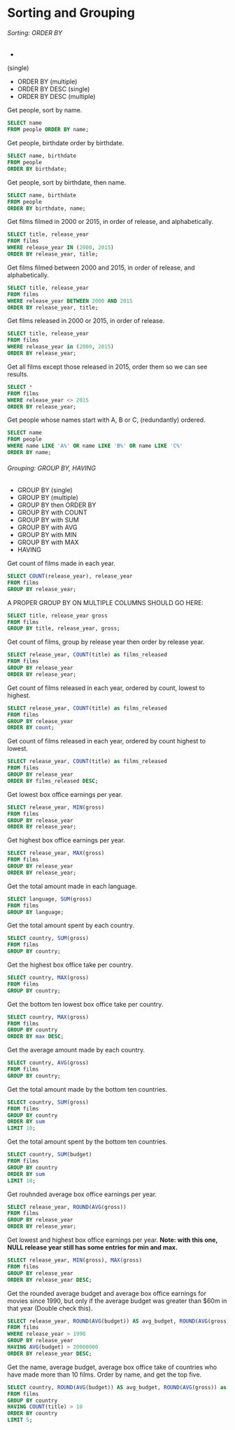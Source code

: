 # Sorting and Grouping
###### Sorting: ORDER BY
-
 (single)
- ORDER BY (multiple)
- ORDER BY DESC (single)
- ORDER BY DESC (multiple)

Get people, sort by name.
```sql
SELECT name
FROM people ORDER BY name;
```

Get people, birthdate order by birthdate.
```sql
SELECT name, birthdate
FROM people
ORDER BY birthdate;
```

Get people, sort by birthdate, then name.
```sql
SELECT name, birthdate
FROM people
ORDER BY birthdate, name;
```

Get films filmed in 2000 or 2015, in order of release, and alphabetically.
```sql
SELECT title, release_year
FROM films
WHERE release_year IN (2000, 2015)
ORDER BY release_year, title;
```

Get films filmed between 2000 and 2015, in order of release, and alphabetically.
```sql
SELECT title, release_year
FROM films
WHERE release_year BETWEEN 2000 AND 2015
ORDER BY release_year, title;
```

Get films released in 2000 or 2015, in order of release.
```sql
SELECT title, release_year
FROM films
WHERE release_year in (2000, 2015)
ORDER BY release_year;
```

Get all films except those released in 2015, order them so we can see results.
```sql
SELECT *
FROM films
WHERE release_year <> 2015
ORDER BY release_year;
```

Get people whose names start with A, B or C, (redundantly) ordered.
```sql
SELECT name
FROM people
WHERE name LIKE 'A%' OR name LIKE 'B%' OR name LIKE 'C%'
ORDER BY name;
```

###### Grouping: GROUP BY, HAVING
- GROUP BY (single)
- GROUP BY (multiple)
- GROUP BY then ORDER BY
- GROUP BY with COUNT
- GROUP BY with SUM
- GROUP BY with AVG
- GROUP BY with MIN
- GROUP BY with MAX
- HAVING

Get count of films made in each year.
```sql
SELECT COUNT(release_year), release_year
FROM films
GROUP BY release_year;
```

A PROPER GROUP BY ON MULTIPLE COLUMNS SHOULD GO HERE:
```sql
SELECT title, release_year gross
FROM films
GROUP BY title, release_year, gross;
```

Get count of films, group by release year then order by release year.
```sql
SELECT release_year, COUNT(title) as films_released
FROM films
GROUP BY release_year
ORDER BY release_year;
```

Get count of films released in each year, ordered by count, lowest to highest.
```sql
SELECT release_year, COUNT(title) as films_released
FROM films
GROUP BY release_year
ORDER BY count;
```

Get count of films released in each year, ordered by count highest to lowest.
```sql
SELECT release_year, COUNT(title) as films_released
FROM films
GROUP BY release_year
ORDER BY films_released DESC;
```

Get lowest box office earnings per year.
```sql
SELECT release_year, MIN(gross)
FROM films
GROUP BY release_year
ORDER BY release_year;
```

Get highest box office earnings per year.
```sql
SELECT release_year, MAX(gross)
FROM films
GROUP BY release_year
ORDER BY release_year;
```

Get the total amount made in each language.
```sql
SELECT language, SUM(gross)
FROM films
GROUP BY language;
```

Get the total amount spent by each country.
```sql
SELECT country, SUM(gross)
FROM films
GROUP BY country;
```

Get the highest box office take per country.
```sql
SELECT country, MAX(gross)
FROM films
GROUP BY country;
```

Get the bottom ten lowest box office take per country.
```sql
SELECT country, MAX(gross)
FROM films
GROUP BY country
ORDER BY max DESC;
```

Get the average amount made by each country.
```sql
SELECT country, AVG(gross)
FROM films
GROUP BY country;
```

Get the total amount made by the bottom ten countries.
```sql
SELECT country, SUM(gross)
FROM films
GROUP BY country
ORDER BY sum
LIMIT 10;
```

Get the total amount spent by the bottom ten countries.
```sql
SELECT country, SUM(budget)
FROM films
GROUP BY country
ORDER BY sum
LIMIT 10;
```

Get rouhnded average box office earnings per year.
```sql
SELECT release_year, ROUND(AVG(gross))
FROM films
GROUP BY release_year
ORDER BY release_year;
```

Get lowest and highest box office earnings per year. **Note: with this one, NULL release year still has some entries for min and max.**
```sql
SELECT release_year, MIN(gross), MAX(gross)
FROM films
GROUP BY release_year
ORDER BY release_year DESC;
```

Get the rounded average budget and average box office earnings for movies since 1990, but only if the average budget was greater than $60m in that year (Double check this).
```sql
SELECT release_year, ROUND(AVG(budget)) AS avg_budget, ROUND(AVG(gross)) as avg_box_office
FROM films
WHERE release_year > 1990
GROUP BY release_year
HAVING AVG(budget) > 20000000
ORDER BY release_year DESC;
```

Get the name, average budget, average box office take of countries who have made more than 10 films. Order by name, and get the top five.
```sql
SELECT country, ROUND(AVG(budget)) AS avg_budget, ROUND(AVG(gross)) as avg_box_office
FROM films
GROUP BY country
HAVING COUNT(title) > 10
ORDER BY country
LIMIT 5;
```
